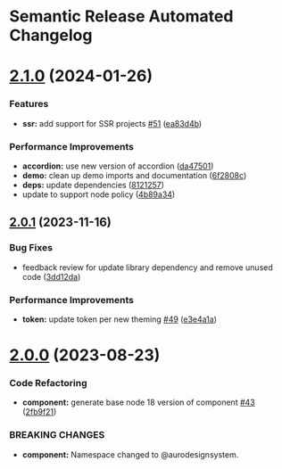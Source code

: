 # Semantic Release Automated Changelog

# [2.1.0](https://github.com/AlaskaAirlines/auro-pane/compare/v2.0.1...v2.1.0) (2024-01-26)


### Features

* **ssr:** add support for SSR projects [#51](https://github.com/AlaskaAirlines/auro-pane/issues/51) ([ea83d4b](https://github.com/AlaskaAirlines/auro-pane/commit/ea83d4bc21b2df9307d45f4dae9daf8289f1368b))


### Performance Improvements

* **accordion:** use new version of accordion ([da47501](https://github.com/AlaskaAirlines/auro-pane/commit/da47501cd3b3f7a37830a0a31754a21a5ef406a5))
* **demo:** clean up demo imports and documentation ([6f2808c](https://github.com/AlaskaAirlines/auro-pane/commit/6f2808cf0b409c4d5a46f51ca026451481f9b092))
* **deps:** update dependencies ([8121257](https://github.com/AlaskaAirlines/auro-pane/commit/81212570ba84b6c460b4d968a3551d9488fab5e0))
* update to support node policy ([4b89a34](https://github.com/AlaskaAirlines/auro-pane/commit/4b89a34c839e6b3a1ba4f0250fde2c6981a24175))

## [2.0.1](https://github.com/AlaskaAirlines/auro-pane/compare/v2.0.0...v2.0.1) (2023-11-16)


### Bug Fixes

* feedback review for update library dependency and remove unused code ([3dd12da](https://github.com/AlaskaAirlines/auro-pane/commit/3dd12da428ebdb81858e77e787c51ba2e2a484ed))


### Performance Improvements

* **token:** update token per new theming [#49](https://github.com/AlaskaAirlines/auro-pane/issues/49) ([e3e4a1a](https://github.com/AlaskaAirlines/auro-pane/commit/e3e4a1a5f4db0644cd8567c7e026702e34ba213c))

# [2.0.0](https://github.com/AlaskaAirlines/auro-pane/compare/v1.2.4...v2.0.0) (2023-08-23)


### Code Refactoring

* **component:** generate base node 18 version of component [#43](https://github.com/AlaskaAirlines/auro-pane/issues/43) ([2fb9f21](https://github.com/AlaskaAirlines/auro-pane/commit/2fb9f214b5eb8af9d9e732c61a8230dc4f45de55))


### BREAKING CHANGES

* **component:** Namespace changed to @aurodesignsystem.
